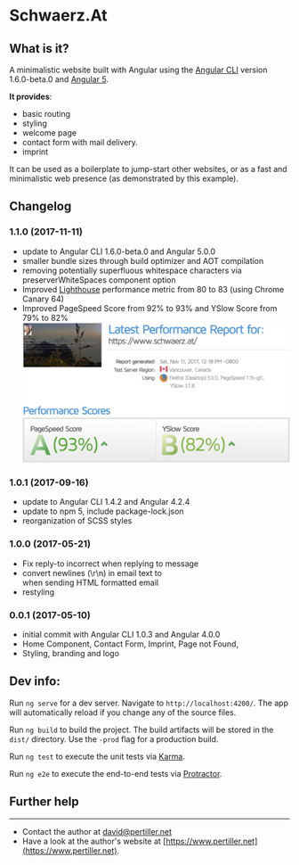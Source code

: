 # Schwaerz.At

## What is it?
A minimalistic website built with Angular using the [Angular CLI](https://github.com/angular/angular-cli) version 1.6.0-beta.0 and [Angular 5](https://github.com/angular/angular).

**It provides**:
* basic routing
* styling
* welcome page
* contact form with mail delivery.
* imprint

It can be used as a boilerplate to jump-start other websites, or as a fast and minimalistic web presence (as demonstrated by this example).

## Changelog

### 1.1.0 (2017-11-11)
* update to Angular CLI 1.6.0-beta.0 and Angular 5.0.0
* smaller bundle sizes through build optimizer and AOT compilation
* removing potentially superfluous whitespace characters via preserverWhiteSpaces component option
* Improved [Lighthouse](https://github.com/GoogleChrome/lighthouse) performance metric from 80 to 83 (using Chrome Canary 64)
* Improved PageSpeed Score from 92% to 93% and YSlow Score from 79% to 82% ![PageSpeed & YSlow Benchmark](/docs/1.1.0-Benchmark-PageSpeed-YSlow.png?raw=true "PageSpeed & YSlow Benchmark")

### 1.0.1 (2017-09-16)
* update to Angular CLI 1.4.2 and Angular 4.2.4
* update to npm 5, include package-lock.json
* reorganization of SCSS styles

### 1.0.0 (2017-05-21)
* Fix reply-to incorrect when replying to message
* convert newlines (\r\n) in email text to <br> when sending HTML formatted email
* restyling

### 0.0.1 (2017-05-10)
* initial commit with Angular CLI 1.0.3 and Angular 4.0.0
* Home Component, Contact Form, Imprint, Page not Found,
* Styling, branding and logo

## Dev info:
Run `ng serve` for a dev server. Navigate to `http://localhost:4200/`. The app will automatically reload if you change any of the source files.

Run `ng build` to build the project. The build artifacts will be stored in the `dist/` directory. Use the `-prod` flag for a production build.

Run `ng test` to execute the unit tests via [Karma](https://karma-runner.github.io).

Run `ng e2e` to execute the end-to-end tests via [Protractor](http://www.protractortest.org/).

## Further help
------------
* Contact the author at david@pertiller.net
* Have a look at the author's website at [https://www.pertiller.net](https://www.pertiller.net).

